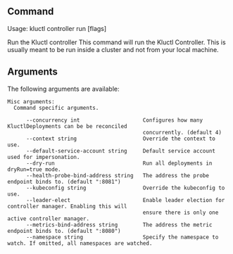 <!-- This comment is uncommented when auto-synced to www-kluctl.io

---
title: "controller run"
linkTitle: "controller run"
weight: 10
description: >
    controller command
---
-->

## Command
<!-- BEGIN SECTION "controller run" "Usage" false -->
Usage: kluctl controller run [flags]

Run the Kluctl controller
This command will run the Kluctl Controller. This is usually meant to be run inside a cluster and not from your local machine.

<!-- END SECTION -->

## Arguments

The following arguments are available:
<!-- BEGIN SECTION "controller run" "Misc arguments" true -->
```
Misc arguments:
  Command specific arguments.

      --concurrency int                    Configures how many KluctlDeployments can be be reconciled
                                           concurrently. (default 4)
      --context string                     Override the context to use.
      --default-service-account string     Default service account used for impersonation.
      --dry-run                            Run all deployments in dryRun=true mode.
      --health-probe-bind-address string   The address the probe endpoint binds to. (default ":8081")
      --kubeconfig string                  Override the kubeconfig to use.
      --leader-elect                       Enable leader election for controller manager. Enabling this will
                                           ensure there is only one active controller manager.
      --metrics-bind-address string        The address the metric endpoint binds to. (default ":8080")
      --namespace string                   Specify the namespace to watch. If omitted, all namespaces are watched.

```
<!-- END SECTION -->
